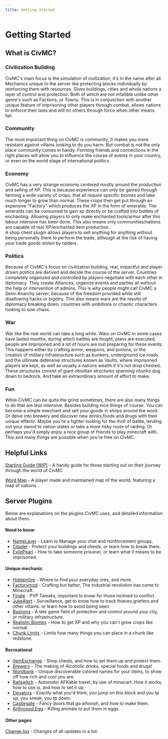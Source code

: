 ```yaml
---
title: Getting Started
---
```


# Getting Started
## What is CivMC?
### Civilization Building
CivMC's main focus is the simulation of civilization, it's in the name after all. Mechanics unique to the server like  protecting blocks individually by reinforcing them with resources. Gives buildings, cities and whole nations a layer of control and protection. Both of which are not infallible unlike other genre's such as Factions, or Towny. This is in conjunction with another unique feature of imprisoning other players through combat, allows nations to enforce their laws and will on others through force when other means fail.  

### Community
The most important thing on CivMC is community, It makes you more resistant against villains looking to do you harm. But combat is not the only place community comes in handy. Forming friends and connections in the right places will allow you to influence the course of events in your country, or even on the world stage of international politics.

### Economy
CivMC has a very strange economy centered mostly around the production and selling of XP. This is because experience can only be gained through farming a wide variety of crops, that all require specific biomes and take much longer to grow than normal. These crops then get put through an expensive "Factory" which produces the XP in the form of emeralds. The emeralds can be consumed to gain xp directly or be crafted into bottles of enchanting. Allowing players to only make enchanted tools/armor after this labour intensive has been done. This also means only communities/nations are capable of real XP/enchanted item production. <br> A shop chest plugin allows players to sell anything for anything without being personally there to perform the trade, although at the risk of having your trade goods stolen by raiders. 

### Politics
Because of CivMC's focus on civilization building, real, impactful and player driven politics are derived and decide the course of the server. Countries completely organized and controlled by players negotiate with each other in diplomacy. They create Alliances, organize events and parties all without the help or intervention of admins. This is why people might call CivMC a Semi-Anarchy server, because of the freedom provided while still disallowing hacks or bigotry. This also means wars are the results of diplomacy breaking down, countries with ambitions or chaotic characters looking to sow chaos.

### War
War like the real world can take a long while. Wars on CivMC in some cases have lasted months, during which battles are fought, plans are executed, people are imprisoned and a lot of hours are lost preparing for these events. This happens either by crafting armor, weapons, and potions, or the creation of military infrastructure such as bunkers, underground ice roads and the ultimate defensive structures known as Vaults, where imprisoned players are kept, as well as usually a nations wealth if it's not drop chested. These structures consist of giant obsidian structures spanning chunks dug down to bedrock. And take an extraordinary amount of effort to make. 

### Fun
While CivMC can be quite the grind sometimes, there are also many things to do that are less intensive. Besides building nice things of course. You can become a simple merchant and sell your goods in shops around the word. Or delve into brewery and discover new drinks,foods and drugs with their unique effects. Maybe you're a fighter looking for the thrill of battle, lending out your sword to nation states or take a more risky route of raiding.  Or perhaps you'd simply enjoy a nice group of friends to play minecraft with. This and many things are possible when you're free on CivMC.

## Helpful Links
[Starting Guide (WIP)](https://) - A handy guide for those starting out on their journey through the world of CivMC

[Word Map](https:///map.civmc.tk) - A player made and maintained map of the world, featuring a map of nations.

## Server Plugins
Below are explanations on the plugins CivMC uses, and detailed information about them.

#### Need to know

* [NameLayer](./plugins/essential/namelayer) - Learn to Manage your chat and reinforcement groups.
* [Citadel](./plugins/essential/citadel) - Protect your buildings and chests, or learn how to break them.
* [ExilePearl](./plugins/essential/exilepearl) - How to take someone prisoner, or learn what it means to be imprisoned.

#### Unique mechanic

* [HiddenOre](./plugins/unique/hiddenore) - Where to find your everyday ores, and more. 
* [Factorymod](./plugins/unique/factorymod) - Crafting but better, The industrial revolution has come to Minecraft.
* [Finale](./plugins/unique/finale) - PVP Tweaks, important to know for those inclined to conflict. 
* [JukeAlert](./plugins/unique/jukealert) - Surveillance, get to know how to track thieves,griefers and other villains. or learn how to avoid being seen.  
* [Bastions](./plugins/unique/bastions) - A late game field of protection and control around your city, or military infrastructure.
* [Realistic Biomes](./plugins/unique/rb) - How to get XP and why you can't grow crops like normal. 
* [Chunk Limits](./plugins/fun/chunklimits) - Limits how many things you can place in a chunk like redstone.

#### __Recreational__

* [ItemExchange](./plugins/fun/itemexchange) - Shop chests, and how to set them up and protect them.
* [Brewery](./plugins/fun/brewery) - The making of Alcoholic drinks, special foods and drugs!
* [Wordbank](./plugins/fun/wordbank) - Unique discoverable colored names for your items, to show off how rich and cool you are.
* [Railswitch](./plugins/fun/railswitch) - Automatic AFKable travel, by use of minecart. How it works, how to use is, and how to set it up.
* [Elevators](./plugins/fun/elevators) - Exactly what you'd think, you jump on this block and you tp up, you sneak, you tp down. 
* [Castlegate](./plugins/fun/castlegate) - Fancy doors that go whoosh, and how to make them. 
* [Arthropod Egg](./plugins/fun/arthropodegg) - Killing animals to put them in eggs. 

#### Other pages
[Change log](./changelog) - Changes of all updates in a list. 